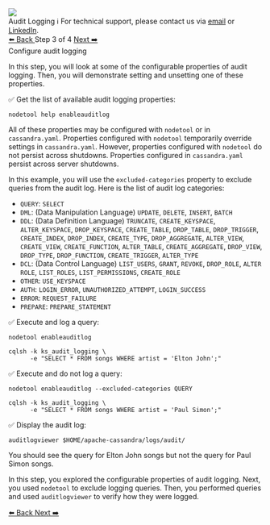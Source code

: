 <!-- TOP -->
<div class="top">
  <img class="scenario-academy-logo" src="https://datastax-academy.github.io/katapod-shared-assets/images/ds-academy-2023.svg" />
  <div class="scenario-title-section">
    <span class="scenario-title">Audit Logging</span>
    <span class="scenario-subtitle">ℹ️ For technical support, please contact us via <a href="mailto:aleksandr.volochnev@datastax.com">email</a> or <a href="https://dtsx.io/aleks">LinkedIn</a>.</span> 
  </div>
</div>

<!-- NAVIGATION -->
<div id="navigation-top" class="navigation-top">
 <a href='command:katapod.loadPage?[{"step":"step2"}]' 
   class="btn btn-dark navigation-top-left">⬅️ Back
 </a>
<span class="step-count"> Step 3 of 4</span>
 <a href='command:katapod.loadPage?[{"step":"step4"}]' 
    class="btn btn-dark navigation-top-right">Next ➡️
  </a>
</div>

<!-- CONTENT -->

<div class="step-title">Configure audit logging</div>

In this step, you will look at some of the configurable properties of audit logging. Then, you will demonstrate setting and unsetting one of these properties.

✅ Get the list of available audit logging properties:
```
nodetool help enableauditlog
```

All of these properties may be configured with `nodetool` or in `cassandra.yaml`. Properties configured with `nodetool` temporarily override settings in `cassandra.yaml`. However, properties configured with `nodetool` do not persist across shutdowns. Properties configured in `cassandra.yaml` persist across server shutdowns. 

In this example, you will use the `excluded-categories` property to exclude queries from the audit log. Here is the 
list of audit log categories:
- `QUERY`: `SELECT`
- `DML`: (Data Manipulation Language) `UPDATE`, `DELETE`, `INSERT`, `BATCH`
- `DDL`: (Data Definition Language) `TRUNCATE`, `CREATE_KEYSPACE`, `ALTER_KEYSPACE`, `DROP_KEYSPACE`, `CREATE_TABLE`, `DROP_TABLE`, `DROP_TRIGGER`, `CREATE_INDEX`, `DROP_INDEX`, `CREATE_TYPE`, `DROP_AGGREGATE`, `ALTER_VIEW`, `CREATE_VIEW`, `CREATE_FUNCTION`, `ALTER_TABLE`, `CREATE_AGGREGATE`, `DROP_VIEW`, `DROP_TYPE`, `DROP_FUNCTION`, `CREATE_TRIGGER`, `ALTER_TYPE`
- `DCL`: (Data Control Language) `LIST_USERS`, `GRANT`, `REVOKE`, `DROP_ROLE`, `ALTER ROLE`, `LIST_ROLES`, `LIST_PERMISSIONS`, `CREATE_ROLE`
- `OTHER`: `USE_KEYSPACE`
- `AUTH`: `LOGIN_ERROR`, `UNAUTHORIZED_ATTEMPT`, `LOGIN_SUCCESS`
- `ERROR`: `REQUEST_FAILURE`
- `PREPARE`: `PREPARE_STATEMENT`


✅ Execute and log a query:
```
nodetool enableauditlog

cqlsh -k ks_audit_logging \
      -e "SELECT * FROM songs WHERE artist = 'Elton John';"
```

✅ Execute and do not log a query:
```
nodetool enableauditlog --excluded-categories QUERY

cqlsh -k ks_audit_logging \
      -e "SELECT * FROM songs WHERE artist = 'Paul Simon';"
```

✅ Display the audit log:
```
auditlogviewer $HOME/apache-cassandra/logs/audit/
```

You should see the query for Elton John songs but not the query for Paul Simon songs.

In this step, you explored the configurable properties of audit logging. Next, you used `nodetool` to exclude logging queries. Then, you performed queries and used `auditlogviewer` to verify how they were logged.

<!-- NAVIGATION -->
<div id="navigation-bottom" class="navigation-bottom">
 <a href='command:katapod.loadPage?[{"step":"step2"}]'
   class="btn btn-dark navigation-bottom-left">⬅️ Back
 </a>
 <a href='command:katapod.loadPage?[{"step":"step4"}]'
    class="btn btn-dark navigation-bottom-right">Next ➡️
  </a>
</div>

